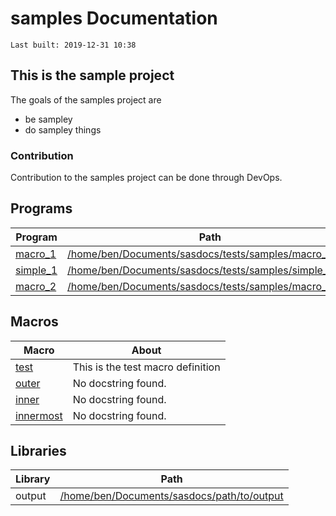 # samples Documentation
`Last built: 2019-12-31 10:38`

## This is the sample project 

The goals of the samples project are

* be sampley
* do sampley things

### Contribution 

Contribution to the samples project can be done through DevOps.


## Programs 
| Program | Path | Parsed | 
| --- | --- | ---: | 
| [macro_1](./macro_1.md) | [/home/ben/Documents/sasdocs/tests/samples/macro_1.sas](file:///home/ben/Documents/sasdocs/tests/samples/macro_1.sas) | 99.60% |
| [simple_1](./simple_1.md) | [/home/ben/Documents/sasdocs/tests/samples/simple_1.sas](file:///home/ben/Documents/sasdocs/tests/samples/simple_1.sas) | 100.00% |
| [macro_2](./macro_2.md) | [/home/ben/Documents/sasdocs/tests/samples/macro_2.sas](file:///home/ben/Documents/sasdocs/tests/samples/macro_2.sas) | 100.00% |


## Macros 
| Macro | About |
| --- | --- | 
| [test](./macroIndex.md#test) | This is the test macro definition |
| [outer](./macroIndex.md#outer) | No docstring found. |
| [inner](./macroIndex.md#inner) | No docstring found. |
| [innermost](./macroIndex.md#innermost) | No docstring found. |


## Libraries
| Library | Path | 
| --- | --- | 
| output | [/home/ben/Documents/sasdocs/path/to/output](file:///home/ben/Documents/sasdocs/path/to/output) |
